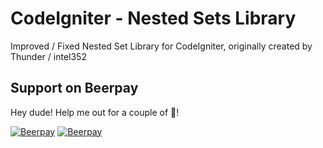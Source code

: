 CodeIgniter - Nested Sets Library
==============

Improved / Fixed Nested Set Library for CodeIgniter, originally created by Thunder / intel352

## Support on Beerpay
Hey dude! Help me out for a couple of :beers:!

[![Beerpay](https://beerpay.io/olimortimer/ci-nested-sets/badge.svg?style=beer-square)](https://beerpay.io/olimortimer/ci-nested-sets)  [![Beerpay](https://beerpay.io/olimortimer/ci-nested-sets/make-wish.svg?style=flat-square)](https://beerpay.io/olimortimer/ci-nested-sets?focus=wish)